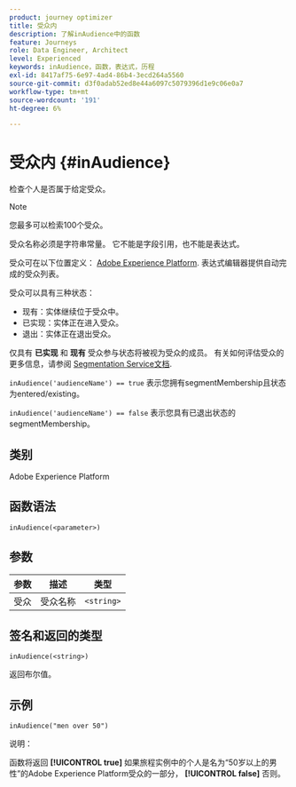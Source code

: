 ```yaml
---
product: journey optimizer
title: 受众内
description: 了解inAudience中的函数
feature: Journeys
role: Data Engineer, Architect
level: Experienced
keywords: inAudience，函数，表达式，历程
exl-id: 8417af75-6e97-4ad4-86b4-3ecd264a5560
source-git-commit: d3f0adab52ed8e44a6097c5079396d1e9c06e0a7
workflow-type: tm+mt
source-wordcount: '191'
ht-degree: 6%

---
```


# 受众内 {#inAudience}

检查个人是否属于给定受众。

>[!NOTE]
>
>您最多可以检索100个受众。

受众名称必须是字符串常量。 它不能是字段引用，也不能是表达式。

受众可在以下位置定义： [Adobe Experience Platform](https://platform.adobe.com/audience/overview). 表达式编辑器提供自动完成的受众列表。

受众可以具有三种状态：

* 现有：实体继续位于受众中。
* 已实现：实体正在进入受众。
* 退出：实体正在退出受众。

仅具有 **已实现** 和 **现有** 受众参与状态将被视为受众的成员。 有关如何评估受众的更多信息，请参阅 [Segmentation Service文档](https://experienceleague.adobe.com/docs/experience-platform/segmentation/tutorials/evaluate-a-segment.html#interpret-segment-results).

`inAudience('audienceName') == true` 表示您拥有segmentMembership且状态为entered/existing。

`inAudience('audienceName') == false` 表示您具有已退出状态的segmentMembership。

## 类别

Adobe Experience Platform

## 函数语法

`inAudience(<parameter>)`

## 参数

| 参数 | 描述 | 类型 |
|--- |--- |--- |
| 受众 | 受众名称 | `<string>` |

## 签名和返回的类型

`inAudience(<string>)`

返回布尔值。

## 示例

`inAudience("men over 50")`

说明：

函数将返回 **[!UICONTROL true]** 如果旅程实例中的个人是名为“50岁以上的男性”的Adobe Experience Platform受众的一部分， **[!UICONTROL false]** 否则。
